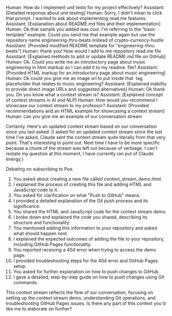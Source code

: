 Human: How do I implement unit tests for my project effectively?
Assistant: [Detailed response about unit testing]
Human: Sorry, I didn't mean to click that prompt. I wanted to ask about implementing read.me features.
Assistant: [Explanation about README.md files and their implementation]
Human: Ok that sample you added was cool. I'm referring to the "basic template" example. Could you send me that example again but use the repository name engineering-thru-beats instead of crypto-currency-hustle
Assistant: [Provided modified README template for "engineering-thru-beats"]
Human: thank you! How would I add to me repository read.me file
Assistant: [Explained methods to add or update README.md file on GitHub]
Human: Ok. Could you write me an introductory page about music engineering in html markup so I can add it to my readme. file?
Assistant: [Provided HTML markup for an introductory page about music engineering]
Human: Ok could you give me an image url to put inside that <img> tag placeholder that relates to music engineering?
Assistant: [Explained inability to provide direct image URLs and suggested alternatives]
Human: Ok thank you. Do you know what a context stream is?
Assistant: [Explained concept of context streams in AI and NLP]
Human: How would you recommend I showcase our context stream to my professor?
Assistant: [Provided recommendations and an HTML example for showcasing a context stream]
Human: can you give me an example of our conversation stream

Certainly. Here's an updated context stream based on our conversation since you last asked: (I asked for an updated context stream since the last time I've asked, Claude sent the context stream quite literally from that very point. That's interesting to point out. Next time I have to be more specific because a chunk of the stream was left out because of verbiage. I can't restate my question at this moment, I have currently ran put of Claude energy.)

Debating on subscribing to Poe.

1. You asked about creating a new file called context_stream_demo.html.
2. I explained the process of creating this file and adding HTML and JavaScript code to it.
3. You asked for clarification on what "Push to GitHub" means.
4. I provided a detailed explanation of the Git push process and its significance.
5. You shared the HTML and JavaScript code for the context stream demo.
6. I broke down and explained the code you shared, describing its structure and functionality.
7. You mentioned adding this information to your repository and asked what should happen next.
8. I explained the expected outcomes of adding the file to your repository, including GitHub Pages functionality.
9. You reported receiving a 404 error when trying to access the demo page.
10. I provided troubleshooting steps for the 404 error and GitHub Pages setup.
11. You asked for further explanation on how to push changes to GitHub.
12. I gave a detailed, step-by-step guide on how to push changes using Git commands.

This context stream reflects the flow of our conversation, focusing on setting up the context stream demo, understanding Git operations, and troubleshooting GitHub Pages issues. Is there any part of this context you'd like me to elaborate on further?
